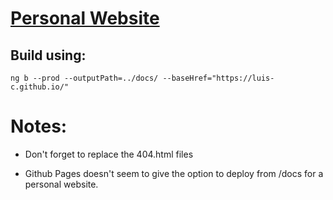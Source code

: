 # [Personal Website](https://luis-c.github.io)

## Build using:

`ng b --prod --outputPath=../docs/ --baseHref="https://luis-c.github.io/"`

# Notes:

- Don't forget to replace the 404.html files

- Github Pages doesn't seem to give the option to deploy from /docs for a
  personal website.

